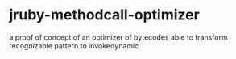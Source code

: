 # jruby-methodcall-optimizer
a proof of concept of an optimizer of bytecodes able to transform recognizable pattern to invokedynamic
